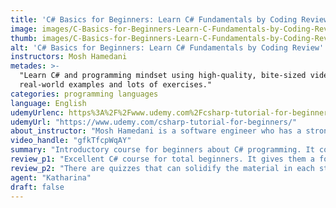 ```yaml
---
title: 'C# Basics for Beginners: Learn C# Fundamentals by Coding Review'
image: images/C-Basics-for-Beginners-Learn-C-Fundamentals-by-Coding-Review.jpeg
thumb: images/C-Basics-for-Beginners-Learn-C-Fundamentals-by-Coding-Review.jpeg
alt: 'C# Basics for Beginners: Learn C# Fundamentals by Coding Review'
instructors: Mosh Hamedani
metades: >-
  "Learn C# and programming mindset using high-quality, bite-sized videos with
  real-world examples and lots of exercises."
categories: programming languages
language: English
udemyUrlenc: https%3A%2F%2Fwww.udemy.com%2Fcsharp-tutorial-for-beginners%2F
udemyUrl: "https://www.udemy.com/csharp-tutorial-for-beginners/"
about_instructor: "Mosh Hamedani is a software engineer who has a strong passion for simplicity. He started programming at a very young age and the skills he had learned all throughout the years has been helpful in his career. He has published some best-selling books and is now teaching in Udemy with course ranking number one in Pluralsight."
video_handle: "gfkTfcpWqAY"
summary: "Introductory course for beginners about C# programming. It covers all the essential information and gives supplemental resources to reinforce the materials learned. "
review_p1: "Excellent C# course for total beginners. It gives them a foundation and teaches them the basics in order for them to advance with much deeper and complex lessons about C# programming. The course helps the students in improving their skills and provides an extensive array of topics that can be used by their students to advance their careers. It shows a lot of great ideas that students have not thought of before and the ideas that are said can be easily implemented by the students. The instructor is confident with his knowledge and can deliver the content with clarity. He covers a lot of concepts, strategies, and standards in programming. "
review_p2: "There are quizzes that can solidify the material in each student and PDFs that gives a great summarization of each lecture. The course provides a lot of coding exercises to train the students. The materials are very accessible and can easily be understood by the student with its logical flow. The lectures are on point and is an ideal starting point for novices. The pace is reasonable and the exercises challenge the critical thinking of the students by helping them apply the knowledge that they have learned which is important when coding."
agent: "Katharina"
draft: false
---
```


